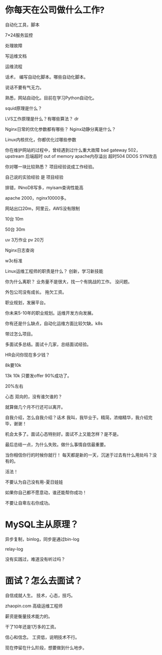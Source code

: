 # 你每天在公司做什么工作?

自动化工具，脚本

7*24服务监控

处理故障

写运维文档

运维流程

话术，
编写自动化脚本。哪些自动化脚本。

说话不要有气无力。

熟悉，网站自动化。目前在学习Python自动化。

squid原理是什么？

LVS工作原理是什么？有哪些算法？
dr 

Nginx日常的优化参数都有哪些？
Nginx动静分离是什么？

Linux内核优化，你都优化过哪些参数

你在维护网站的过程中，曾经遇到过什么重大故障
bad gateway 502，
upstream 后端超时
out of memory apache内存溢出
超时504
DDOS
SYN攻击

你对哪一块比较熟悉？
项目经验说成工作经验。

自己说的实验经验 是 项目经验

排错，INnoDB写多，myisam查询性能高

apache 2000，nginx10000多。

网站出口20m，阿里云，AWS没有限制

10台 10m

50台 30m

uv 3万作业
pv 20万

Nginx日志查询

w3c标准

Linux运维工程师的职责是什么？
创新，学习新技能

你为什么离职？
业务量不是很大，找一个有挑战的工作。
没问题。

外包公司没有成长。
拖欠工资。

职业规划，发展平台。

你未来5-10年的职业规划。运维开发方向发展。

你有还是什么缺点，自动化运维方面比较欠缺。k8s

带过怎么项目。

多面试多总结。面试十几家，总结面试经验。

HR会问你现在多少钱？

8k要10k

13k
10k
只要发offer 90%成功了。

20%左右

心态
双向的，没有谁欠谁的？

就算做几个月不行还可以离开。


自我介绍，怎么自我介绍？话术
我叫，我毕业于。精简，浓缩精华，我介绍完毕，谢谢！

机会太多了。面试心态特别好。面试不上又能怎样？是不是。

最后总结一点，为什么失败。做什么事情自信最重要。

当你相信你行的时候你就行！
每天都是新的一天，沉迷于过去有什么用处吗？没有的。

活法！

不要认为自己没有用-夏日娃娃

如果你自己都不愿意动，谁还能帮你成功！

不要让自卑左右你成功。

# MySQL主从原理？

异步复制，binlog，同步是通过bin-log

relay-log

没有实践过，难道没有听过吗？

# 面试？怎么去面试？
自信成就人生。
技术，心态，技巧。

zhaopin.com
高级运维工程师

薪资是衡量技术能力的。

干了10年还是1万多的工资。

信心和信念。
工资低，说明技术不行。

现在停留在什么阶段，想要做到什么地步。
